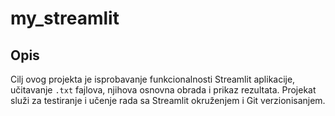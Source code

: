 # my_streamlit
## Opis 

Cilj ovog projekta je isprobavanje funkcionalnosti Streamlit aplikacije, učitavanje `.txt` fajlova, njihova osnovna obrada i prikaz rezultata. Projekat služi za testiranje i učenje rada sa Streamlit okruženjem i Git verzionisanjem.

